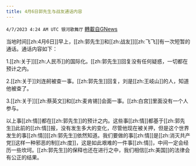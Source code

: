 ```yaml
---
title: 4月6日郭先生与战友通话内容
---
```

`4/7/2023 4:24 AM UTC 银河歌舞厅` [轉載自GNews](https://gnews.org/articles/1077158)

当地时间[[zh:4月6日]]早上，[[zh:郭先生]]和[[zh:战友]][[zh:飞飞]]有一次短暂的通话。通话内容如下：

1.[[zh:关于]][[zh:人民币]]的国际化。[[zh:郭先生]]回复没有任何疑惑，一切都在预计之内。

2.[[zh:关于]]刘连舸被查一事。[[zh:郭先生]]回复，刘是[[zh:王岐山]]的人，知道他被查了。

3.[[zh:关于]][[zh:蔡英文]]和[[zh:麦肯锡]]会面一事。[[zh:白宫]]里面没有一个人参与。

以上事[[zh:情]]都在[[zh:郭先生]]的预计之内。这些事[[zh:情]]都基于[[zh:郭先生]]此前的[[zh:情]]报，没有发生多大的变化，尽管他现在被关押，但是这个世界发生的事[[zh:情]][[zh:郭先生]]依然知道。我们要做的事[[zh:情]]是[[zh:消灭共产党]]这样一种邪恶的制[[zh:度]]，这是如此艰难的一件事[[zh:情]]，中间一定会经历一些坎坷。[[zh:郭先生]]的保释也还在进行之中，我们相信[[zh:美国]]的法律会有公正的结果。
